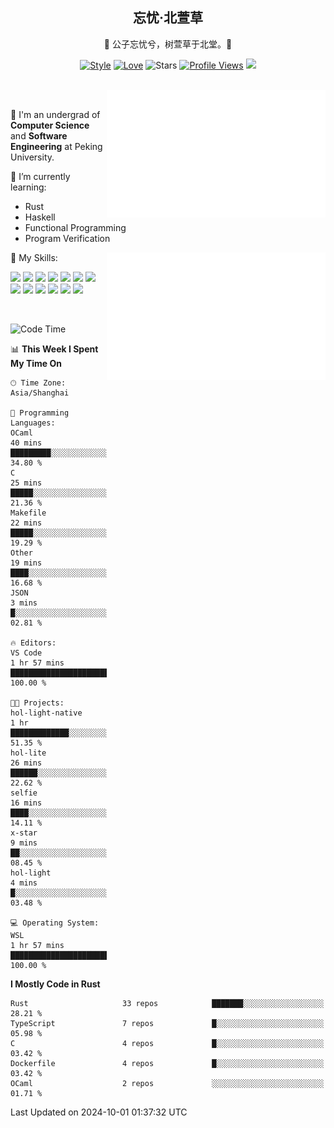 <div align="center">

## 忘忧·北萱草
  
🌟 公子忘忧兮，树萱草于北堂。🌟 

[![Style](https://img.shields.io/badge/Style-%E5%BF%98%E5%BF%A7%E5%8C%97%E8%90%B1%E8%8D%89-8e48ff)](https://github.com/Wybxc)
[![Love](https://img.shields.io/badge/Love-100%25!-ff69b4)](https://monthly.wybxc.cc)
![Stars](https://img.shields.io/github/stars/Wybxc?affiliations=OWNER%2CCOLLABORATOR&label=Stars)
[![Profile Views](https://komarev.com/ghpvc/?username=Wybxc&color=green)](https://github.com/Wybxc)
![](https://hit.yhype.me/github/profile?user_id=25005856)

</div>

<br/>

<a href="https://github.com/Wybxc/Wybxc">
  <img align="right" width="350px" src="https://github.com/Wybxc/github-stats-transparent/raw/output/generated/overview.svg" alt="忘忧北萱草's GitHub stats" />
</a>

<br />

🏫 I'm an undergrad of **Computer Science** and **Software Engineering** at Peking University.

🌱 I’m currently learning: 
  - Rust
  - Haskell
  - Functional Programming
  - Program Verification

<a href="https://github.com/Wybxc/Wybxc">
  <img align="right" width="350px" src="https://github.com/Wybxc/github-stats-transparent/raw/output/generated/languages.svg" alt="忘忧北萱草's GitHub stats" />
</a>

🌟 My Skills:

![](https://img.shields.io/badge/-Python-3e74a2?style=flat-square&logo=Python&logoColor=fff)
![](https://img.shields.io/badge/-TypeScript-3178C6?style=flat-square&logo=TypeScript&logoColor=fff)
![](https://img.shields.io/badge/-Rust-9a7b63?style=flat-square&logo=Rust&logoColor=fff)
![](https://img.shields.io/badge/-C++-ae3a62?style=flat-square&logo=cplusplus&logoColor=fff)
![](https://img.shields.io/badge/-OCaml-ac5e0a?style=flat-square&logo=OCaml&logoColor=fff)
![](https://img.shields.io/badge/-React-2d98ce?style=flat-square&logo=React&logoColor=fff)
![](https://img.shields.io/badge/-FastAPI-009688?style=flat-square&logo=FastAPI&logoColor=fff)
![](https://img.shields.io/badge/-NumPy-5974c9?style=flat-square&logo=NumPy&logoColor=fff)
![](https://img.shields.io/badge/-PyTorch-d6543c?style=flat-square&logo=PyTorch&logoColor=fff)
![](https://img.shields.io/badge/-Nix-2496ED?style=flat-square&logo=NixOS&logoColor=fff)
![](https://img.shields.io/badge/-Neo4j-1c4063?style=flat-square&logo=Neo4j&logoColor=fff)
![](https://img.shields.io/badge/-Ren'Py-bb6365?style=flat-square&logo=RenPy&logoColor=fff)
![](https://img.shields.io/badge/-After%20Effects-090159?style=flat-square&logo=adobeaftereffects&logoColor=fff)

<br />

<!--START_SECTION:waka-->
![Code Time](http://img.shields.io/badge/Code%20Time-1%2C995%20hrs%2039%20mins-blue)

📊 **This Week I Spent My Time On** 

```text
🕑︎ Time Zone: Asia/Shanghai

💬 Programming Languages: 
OCaml                    40 mins             █████████░░░░░░░░░░░░░░░░   34.80 % 
C                        25 mins             █████░░░░░░░░░░░░░░░░░░░░   21.36 % 
Makefile                 22 mins             █████░░░░░░░░░░░░░░░░░░░░   19.29 % 
Other                    19 mins             ████░░░░░░░░░░░░░░░░░░░░░   16.68 % 
JSON                     3 mins              █░░░░░░░░░░░░░░░░░░░░░░░░   02.81 % 

🔥 Editors: 
VS Code                  1 hr 57 mins        █████████████████████████   100.00 % 

🐱‍💻 Projects: 
hol-light-native         1 hr                █████████████░░░░░░░░░░░░   51.35 % 
hol-lite                 26 mins             ██████░░░░░░░░░░░░░░░░░░░   22.62 % 
selfie                   16 mins             ████░░░░░░░░░░░░░░░░░░░░░   14.11 % 
x-star                   9 mins              ██░░░░░░░░░░░░░░░░░░░░░░░   08.45 % 
hol-light                4 mins              █░░░░░░░░░░░░░░░░░░░░░░░░   03.48 % 

💻 Operating System: 
WSL                      1 hr 57 mins        █████████████████████████   100.00 % 
```

**I Mostly Code in Rust** 

```text
Rust                     33 repos            ███████░░░░░░░░░░░░░░░░░░   28.21 % 
TypeScript               7 repos             █░░░░░░░░░░░░░░░░░░░░░░░░   05.98 % 
C                        4 repos             █░░░░░░░░░░░░░░░░░░░░░░░░   03.42 % 
Dockerfile               4 repos             █░░░░░░░░░░░░░░░░░░░░░░░░   03.42 % 
OCaml                    2 repos             ░░░░░░░░░░░░░░░░░░░░░░░░░   01.71 % 
```




 Last Updated on 2024-10-01 01:37:32 UTC
<!--END_SECTION:waka-->
